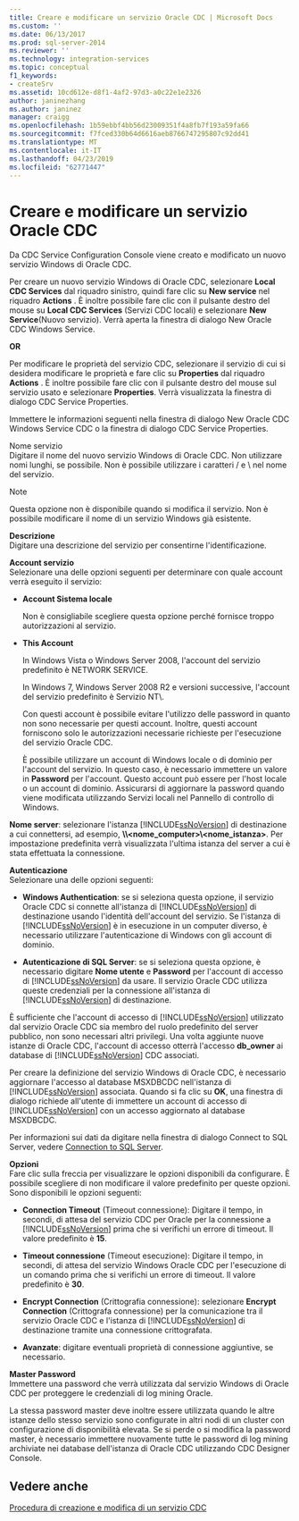 ```yaml
---
title: Creare e modificare un servizio Oracle CDC | Microsoft Docs
ms.custom: ''
ms.date: 06/13/2017
ms.prod: sql-server-2014
ms.reviewer: ''
ms.technology: integration-services
ms.topic: conceptual
f1_keywords:
- createSrv
ms.assetid: 10cd612e-d8f1-4af2-97d3-a0c22e1e2326
author: janinezhang
ms.author: janinez
manager: craigg
ms.openlocfilehash: 1b59ebbf4bb56d23009351f4a8fb7f193a59fa66
ms.sourcegitcommit: f7fced330b64d6616aeb8766747295807c92dd41
ms.translationtype: MT
ms.contentlocale: it-IT
ms.lasthandoff: 04/23/2019
ms.locfileid: "62771447"
---
```

# <a name="create-and-edit-an-oracle-cdc-service"></a>Creare e modificare un servizio Oracle CDC
  Da CDC Service Configuration Console viene creato e modificato un nuovo servizio Windows di Oracle CDC.  
  
 Per creare un nuovo servizio Windows di Oracle CDC, selezionare **Local CDC Services** dal riquadro sinistro, quindi fare clic su **New service** nel riquadro **Actions** . È inoltre possibile fare clic con il pulsante destro del mouse su **Local CDC Services** (Servizi CDC locali) e selezionare **New Service**(Nuovo servizio). Verrà aperta la finestra di dialogo New Oracle CDC Windows Service.  
  
 **OR**  
  
 Per modificare le proprietà del servizio CDC, selezionare il servizio di cui si desidera modificare le proprietà e fare clic su **Properties** dal riquadro **Actions** . È inoltre possibile fare clic con il pulsante destro del mouse sul servizio usato e selezionare **Properties**. Verrà visualizzata la finestra di dialogo CDC Service Properties.  
  
 Immettere le informazioni seguenti nella finestra di dialogo New Oracle CDC Windows Service CDC o la finestra di dialogo CDC Service Properties.  
  
 Nome servizio  
 Digitare il nome del nuovo servizio Windows di Oracle CDC. Non utilizzare nomi lunghi, se possibile. Non è possibile utilizzare i caratteri / e \ nel nome del servizio.  
  
> [!NOTE]  
> Questa opzione non è disponibile quando si modifica il servizio. Non è possibile modificare il nome di un servizio Windows già esistente.  
  
 **Descrizione**  
 Digitare una descrizione del servizio per consentirne l'identificazione.  
  
 **Account servizio**  
 Selezionare una delle opzioni seguenti per determinare con quale account verrà eseguito il servizio:  
  
-   **Account Sistema locale**  
  
     Non è consigliabile scegliere questa opzione perché fornisce troppo autorizzazioni al servizio.  
  
-   **This Account**  
  
     In Windows Vista o Windows Server 2008, l'account del servizio predefinito è NETWORK SERVICE.  
  
     In Windows 7, Windows Server 2008 R2 e versioni successive, l'account del servizio predefinito è Servizio NT\\<nome-servizio>.  
  
     Con questi account è possibile evitare l'utilizzo delle password in quanto non sono necessarie per questi account. Inoltre, questi account forniscono solo le autorizzazioni necessarie richieste per l'esecuzione del servizio Oracle CDC.  
  
     È possibile utilizzare un account di Windows locale o di dominio per l'account del servizio. In questo caso, è necessario immettere un valore in **Password** per l'account. Questo account può essere per l'host locale o un account di dominio. Assicurarsi di aggiornare la password quando viene modificata utilizzando Servizi locali nel Pannello di controllo di Windows.  
  
 **Nome server**: selezionare l'istanza [!INCLUDE[ssNoVersion](../../includes/ssnoversion-md.md)] di destinazione a cui connettersi, ad esempio, **\\\\<nome_computer>\\<nome_istanza>**. Per impostazione predefinita verrà visualizzata l'ultima istanza del server a cui è stata effettuata la connessione.  
  
 **Autenticazione**  
 Selezionare una delle opzioni seguenti:  
  
-   **Windows Authentication**: se si seleziona questa opzione, il servizio Oracle CDC si connette all'istanza di [!INCLUDE[ssNoVersion](../../includes/ssnoversion-md.md)] di destinazione usando l'identità dell'account del servizio. Se l'istanza di [!INCLUDE[ssNoVersion](../../includes/ssnoversion-md.md)] è in esecuzione in un computer diverso, è necessario utilizzare l'autenticazione di Windows con gli account di dominio.  
  
-   **Autenticazione di SQL Server**: se si seleziona questa opzione, è necessario digitare **Nome utente** e **Password** per l'account di accesso di [!INCLUDE[ssNoVersion](../../includes/ssnoversion-md.md)] da usare. Il servizio Oracle CDC utilizza queste credenziali per la connessione all'istanza di [!INCLUDE[ssNoVersion](../../includes/ssnoversion-md.md)] di destinazione.  
  
 È sufficiente che l'account di accesso di [!INCLUDE[ssNoVersion](../../includes/ssnoversion-md.md)] utilizzato dal servizio Oracle CDC sia membro del ruolo predefinito del server pubblico, non sono necessari altri privilegi. Una volta aggiunte nuove istanze di Oracle CDC, l'account di accesso otterrà l'accesso **db_owner** ai database di [!INCLUDE[ssNoVersion](../../includes/ssnoversion-md.md)] CDC associati.  
  
 Per creare la definizione del servizio Windows di Oracle CDC, è necessario aggiornare l'accesso al database MSXDBCDC nell'istanza di [!INCLUDE[ssNoVersion](../../includes/ssnoversion-md.md)] associata. Quando si fa clic su **OK**, una finestra di dialogo richiede all'utente di immettere un account di accesso di [!INCLUDE[ssNoVersion](../../includes/ssnoversion-md.md)] con un accesso aggiornato al database MSXDBCDC.  
  
 Per informazioni sui dati da digitare nella finestra di dialogo Connect to SQL Server, vedere [Connection to SQL Server](connection-to-sql-server.md).  
  
 **Opzioni**  
 Fare clic sulla freccia per visualizzare le opzioni disponibili da configurare. È possibile scegliere di non modificare il valore predefinito per queste opzioni. Sono disponibili le opzioni seguenti:  
  
-   **Connection Timeout** (Timeout connessione): Digitare il tempo, in secondi, di attesa del servizio CDC per Oracle per la connessione a [!INCLUDE[ssNoVersion](../../includes/ssnoversion-md.md)] prima che si verifichi un errore di timeout. Il valore predefinito è **15**.  
  
-   **Timeout connessione** (Timeout esecuzione): Digitare il tempo, in secondi, di attesa del servizio Windows Oracle CDC per l'esecuzione di un comando prima che si verifichi un errore di timeout. Il valore predefinito è **30**.  
  
-   **Encrypt Connection** (Crittografia connessione): selezionare **Encrypt Connection** (Crittografa connessione) per la comunicazione tra il servizio Oracle CDC e l'istanza di [!INCLUDE[ssNoVersion](../../includes/ssnoversion-md.md)] di destinazione tramite una connessione crittografata.  
  
-   **Avanzate**: digitare eventuali proprietà di connessione aggiuntive, se necessario.  
  
 **Master Password**  
 Immettere una password che verrà utilizzata dal servizio Windows di Oracle CDC per proteggere le credenziali di log mining Oracle.  
  
 La stessa password master deve inoltre essere utilizzata quando le altre istanze dello stesso servizio sono configurate in altri nodi di un cluster con configurazione di disponibilità elevata. Se si perde o si modifica la password master, è necessario immettere nuovamente tutte le password di log mining archiviate nei database dell'istanza di Oracle CDC utilizzando CDC Designer Console.  
  
## <a name="see-also"></a>Vedere anche  
 [Procedura di creazione e modifica di un servizio CDC](how-to-create-and-edit-a-cdc-service.md)  
  
  
